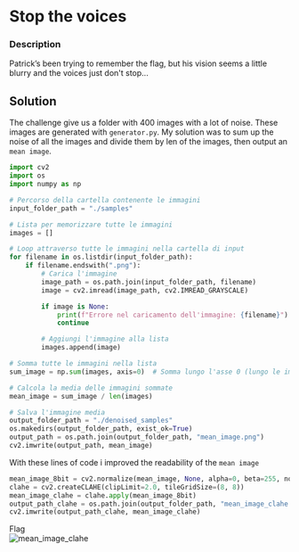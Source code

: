 # Stop the voices
### Description
Patrick’s been trying to remember the flag, but his vision seems a little blurry and the voices just don't stop...

## Solution
The challenge give us a folder with 400 images with a lot of noise.
These images are generated with `generator.py`.
My solution was to sum up the noise of all the images and divide them by len of the images, then output an `mean image`.

```python
import cv2
import os
import numpy as np

# Percorso della cartella contenente le immagini
input_folder_path = "./samples"

# Lista per memorizzare tutte le immagini
images = []

# Loop attraverso tutte le immagini nella cartella di input
for filename in os.listdir(input_folder_path):
    if filename.endswith(".png"):
        # Carica l'immagine
        image_path = os.path.join(input_folder_path, filename)
        image = cv2.imread(image_path, cv2.IMREAD_GRAYSCALE)

        if image is None:
            print(f"Errore nel caricamento dell'immagine: {filename}")
            continue

        # Aggiungi l'immagine alla lista
        images.append(image)

# Somma tutte le immagini nella lista
sum_image = np.sum(images, axis=0)  # Somma lungo l'asse 0 (lungo le immagini)

# Calcola la media delle immagini sommate
mean_image = sum_image / len(images)

# Salva l'immagine media
output_folder_path = "./denoised_samples"
os.makedirs(output_folder_path, exist_ok=True)
output_path = os.path.join(output_folder_path, "mean_image.png")
cv2.imwrite(output_path, mean_image)
```

With these lines of code i improved the readability of the `mean image`
```python
mean_image_8bit = cv2.normalize(mean_image, None, alpha=0, beta=255, norm_type=cv2.NORM_MINMAX, dtype=cv2.CV_8U)
clahe = cv2.createCLAHE(clipLimit=2.0, tileGridSize=(8, 8))
mean_image_clahe = clahe.apply(mean_image_8bit)
output_path_clahe = os.path.join(output_folder_path, "mean_image_clahe.png")
cv2.imwrite(output_path_clahe, mean_image_clahe)
```

Flag <br>
![mean_image_clahe](https://github.com/FeeeDz/UMass-CTF-2024/assets/67475596/1a819af4-53e7-4bac-a331-848b760440ab)
